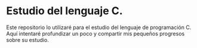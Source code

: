 Estudio del lenguaje C.
============
Este repositorio lo utilizaré para el estudio del lenguaje de programación C.
Aquí intentaré profundizar un poco y compartir mis pequeños progresos sobre su estudio.
